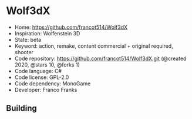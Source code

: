 # Wolf3dX

- Home: https://github.com/francot514/Wolf3dX
- Inspiration: Wolfenstein 3D
- State: beta
- Keyword: action, remake, content commercial + original required, shooter
- Code repository: https://github.com/francot514/Wolf3dX.git (@created 2020, @stars 10, @forks 1)
- Code language: C#
- Code license: GPL-2.0
- Code dependency: MonoGame
- Developer: Franco Franks

## Building
